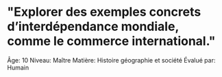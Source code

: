 # "Explorer des exemples concrets d’interdépendance mondiale, comme le commerce international."

Âge: 10
Niveau: Maître
Matière: Histoire géographie et société
Évalué par: Humain